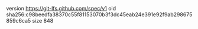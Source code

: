 version https://git-lfs.github.com/spec/v1
oid sha256:c98beedfa38370c55f81153070b3f3dc45eab24e391e92f9ab298675859c6ca5
size 848
